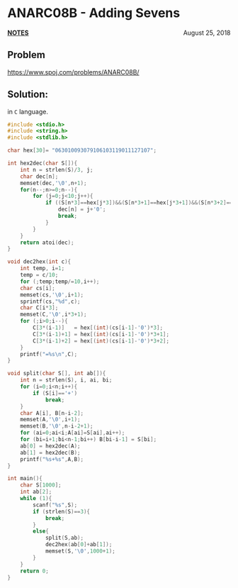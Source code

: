 # ANARC08B - Adding Sevens

<p style="text-align:left;"><a href="../../../notes.html"><b>NOTES</b></a> <span style="float:right;">         August 25, 2018 </span></p>

## Problem

<a href="https://www.spoj.com/problems/ANARC08B/" target="_blank">https://www.spoj.com/problems/ANARC08B/</a>

## Solution:

in `C` language.

```c
#include <stdio.h>
#include <string.h>
#include <stdlib.h>

char hex[30]= "063010093079106103119011127107";

int hex2dec(char S[]){
    int n = strlen(S)/3, j;
    char dec[n];
    memset(dec,'\0',n+1);
    for(n--;n>=0;n--){
        for (j=0;j<10;j++){
            if ((S[n*3]==hex[j*3])&&(S[n*3+1]==hex[j*3+1])&&(S[n*3+2]==hex[j*3+2])){
                dec[n] = j+'0';
                break;
            }
        }
    }
    return atoi(dec);
}

void dec2hex(int c){
    int temp, i=1;
    temp = c/10;
    for (;temp;temp/=10,i++);
    char cs[i];
    memset(cs,'\0',i+1);
    sprintf(cs,"%d",c);
    char C[i*3];
    memset(C,'\0',i*3+1);
    for (;i>0;i--){
        C[3*(i-1)]   = hex[(int)(cs[i-1]-'0')*3];
        C[3*(i-1)+1] = hex[(int)(cs[i-1]-'0')*3+1];
        C[3*(i-1)+2] = hex[(int)(cs[i-1]-'0')*3+2];
    }
    printf("=%s\n",C);
}

void split(char S[], int ab[]){
    int n = strlen(S), i, ai, bi;
    for (i=0;i<n;i++){
        if (S[i]=='+')
            break;
    }
    char A[i], B[n-i-2];
    memset(A,'\0',i+1);
    memset(B,'\0',n-i-2+1);
    for (ai=0;ai<i;A[ai]=S[ai],ai++);
    for (bi=i+1;bi<n-1;bi++) B[bi-i-1] = S[bi];
    ab[0] = hex2dec(A);
    ab[1] = hex2dec(B);
    printf("%s+%s",A,B);
}

int main(){
    char S[1000];
    int ab[2];
    while (1){
        scanf("%s",S);
        if (strlen(S)==3){
            break;
        }
        else{
            split(S,ab);
            dec2hex(ab[0]+ab[1]);
            memset(S,'\0',1000+1);
        }
    }
    return 0;
}
```
